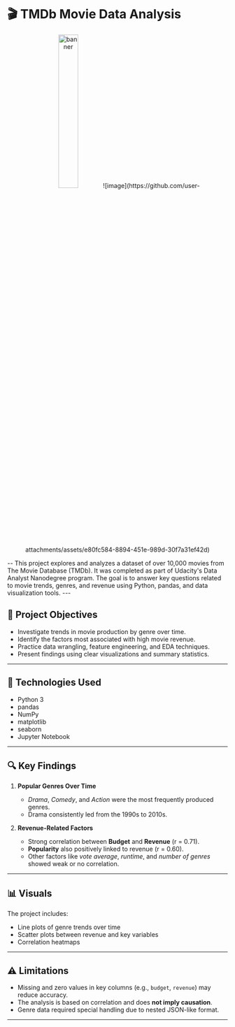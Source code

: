 # 🎬 TMDb Movie Data Analysis

<p align="center">
  <img src="https://github.com/user-attachments/assets/c7e64cea-ebcf-472b-b744-47f8ae09fabd" alt="banner" width="30%">
  ![image](https://github.com/user-attachments/assets/e80fc584-8894-451e-989d-30f7a31ef42d)

</p>
--
This project explores and analyzes a dataset of over 10,000 movies from The Movie Database (TMDb). It was completed as part of Udacity's Data Analyst Nanodegree program. The goal is to answer key questions related to movie trends, genres, and revenue using Python, pandas, and data visualization tools.
---

## 📌 Project Objectives

- Investigate trends in movie production by genre over time.
- Identify the factors most associated with high movie revenue.
- Practice data wrangling, feature engineering, and EDA techniques.
- Present findings using clear visualizations and summary statistics.

---
## 🧪 Technologies Used

- Python 3
- pandas
- NumPy
- matplotlib
- seaborn
- Jupyter Notebook

---

## 🔍 Key Findings

1. **Popular Genres Over Time**  
   - *Drama*, *Comedy*, and *Action* were the most frequently produced genres.
   - Drama consistently led from the 1990s to 2010s.
  
2. **Revenue-Related Factors**  
   - Strong correlation between **Budget** and **Revenue** (r = 0.71).
   - **Popularity** also positively linked to revenue (r = 0.60).
   - Other factors like *vote average*, *runtime*, and *number of genres* showed weak or no correlation.

---

## 📊 Visuals

The project includes:
- Line plots of genre trends over time
- Scatter plots between revenue and key variables
- Correlation heatmaps

---

## ⚠️ Limitations

- Missing and zero values in key columns (e.g., `budget`, `revenue`) may reduce accuracy.
- The analysis is based on correlation and does **not imply causation**.
- Genre data required special handling due to nested JSON-like format.

---

